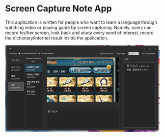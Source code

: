 # Screen Capture Note App
This application is written for people who want to learn a language through watching video or playing game by screen capturing. Namely, users can record his/her screen, look back and study every word of interest, record the dictionary/internet result inside the application.

<p align="center">
<img  src="screenshot.png" width="600">
</p>
